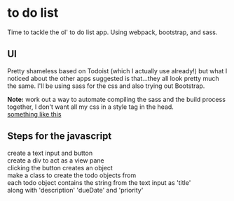 # to do list

Time to tackle the ol' to do list app. 
Using webpack, bootstrap, and sass.  

## UI

Pretty shameless based on Todoist (which I actually use already!) but what I noticed about the other apps suggested is that...they all look pretty much the same. I'll be using sass for the css and also trying out Bootstrap.  

**Note:** work out a way to automate compiling the sass and the build process together, I don't want all my css in a style tag in the head.  
[something like this](https://stackoverflow.com/questions/50394789/webpack-4-compile-scss-to-separate-css-file)  

## Steps for the javascript

create a text input and button  
create a div to act as a view pane  
clicking the button creates an object  
make a class to create the todo objects from  
each todo object contains the string from the text input as 'title'  
along with 'description' 'dueDate' and 'priority'  


